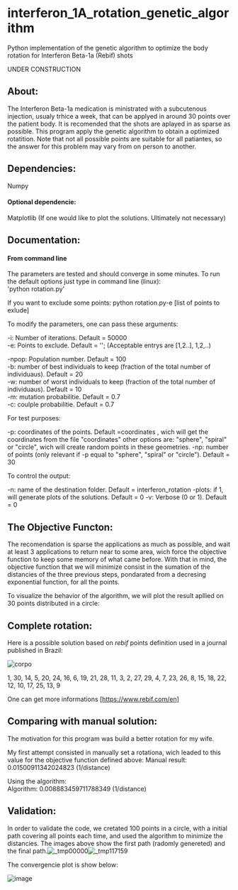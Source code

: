 # interferon_1A_rotation_genetic_algorithm
Python implementation of the genetic algorithm to optimize the body rotation for Interferon Beta-1a (Rebif) shots

UNDER CONSTRUCTION

## About:
The Interferon Beta-1a medication is ministrated with a subcutenous injection, usualy trhice a week, that can be applyed in around 30 points over the patient body. It is recomended that the shots are aplayed in as sparse as possible. This program apply the genetic algorithm to obtain a optimized rotatition. Note that not all possible points are suitable for all patiantes, so the answer for this problem may vary from on person to another.

## Dependencies:

Numpy

#### Optional dependencie:

Matplotlib (If one would like to plot the solutions. Ultimately not necessary)

## Documentation:

#### From command line

The parameters are tested and should converge in some minutes. To run the default options just type in command line (linux):    
   'python rotation.py'

If you want to exclude some points:
     python rotation.py-e [list of points to exlude]

To modify the parameters, one can pass these arguments:

-i: Number of iterations. Default = 50000  
-e: Points to exclude. Default = ''; (Acceptable entrys are [1,2..], 1,2,..)  
  
-npop: Population number. Default = 100  
-b: number of best individuals to keep (fraction of the total number of individuaus). Default = 20  
-w: number of worst individuals to keep (fraction of the total number of individuaus). Default = 10  
-m: mutation probabilitie. Default = 0.7  
-c: coulple probabilitie. Default = 0.7  

For test purposes:

-p: coordinates of the points. Default =coordinates , wich will get the coordinates from the file "coordinates"
    other options are: "sphere", "spiral" or "circle", wich will create random points in these geometries. 
-np: number of points (only relevant if -p equal to "sphere", "spiral" or "circle"). Default = 30

To control the output:

-n: name of the destination folder. Default = interferon_rotation
-plots: if 1, will generate plots of the solutions. Default = 0
-v: Verbose (0 or 1). Default = 0

## The Objective Functon:

The recomendation is sparse the applications as much as possible, and wait at least 3 applications to return near to some area, wich force the objective function to keep some memory of what came before. With that in mind, the objective function that we will minimize consist in the sumation of the distancies of the three previous steps, pondarated from a decresing exponential function, for all the points.

To visualize the behavior of the algorithm, we will plot the result apllied on 30 points distributed in a circle:


## Complete rotation:
Here is a possible solution based on *rebif* points definition used in a journal published in Brazil:

![corpo](https://user-images.githubusercontent.com/78453361/114647211-16c4b000-9cb3-11eb-8a5e-bd0e6671c789.jpeg)

1, 30, 14,  5, 20, 24, 16,  6, 19, 21, 28, 11,  3,  2, 27, 29,  4,  7, 23, 26,  8, 15, 18, 22, 12, 10, 17, 25, 13,  9
 
One can get more informations [https://www.rebif.com/en]

## Comparing with manual solution:

The motivation for this program was build a better rotation for my wife. 

My first attempt consisted in manually set a rotationa, wich leaded to this value for the objective function defined above:
Manual result: 0.01500911342024823 (1/distance)

Using the algorithm:           
Algorithm: 0.008883459711788349 (1/distance)



## Validation:

In order to validate the code, we cretated 100 points in a circle, with a initial path covering all points each time, and used the algorithm to minimize the distancies. The images above show the first path (radomly genereted) and the final path.![_tmp00000](https://user-images.githubusercontent.com/78453361/113072812-50b79180-919e-11eb-94ba-4ee2159d3654.png)![_tmp117159](https://user-images.githubusercontent.com/78453361/113072823-56ad7280-919e-11eb-8ba5-b4f874111dc5.png)



The convergencie plot is show below:

![image](https://user-images.githubusercontent.com/78453361/113073076-c9b6e900-919e-11eb-83d0-2911cc743a3d.png)
